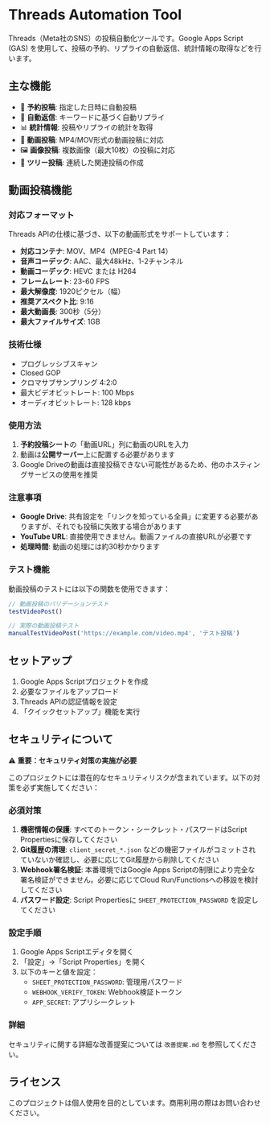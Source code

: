 # Threads Automation Tool

Threads（Meta社のSNS）の投稿自動化ツールです。Google Apps Script (GAS) を使用して、投稿の予約、リプライの自動返信、統計情報の取得などを行います。

## 主な機能

- 📅 **予約投稿**: 指定した日時に自動投稿
- 🔄 **自動返信**: キーワードに基づく自動リプライ
- 📊 **統計情報**: 投稿やリプライの統計を取得
- 🎥 **動画投稿**: MP4/MOV形式の動画投稿に対応
- 🖼️ **画像投稿**: 複数画像（最大10枚）の投稿に対応
- 🌲 **ツリー投稿**: 連続した関連投稿の作成

## 動画投稿機能

### 対応フォーマット

Threads APIの仕様に基づき、以下の動画形式をサポートしています：

- **対応コンテナ**: MOV、MP4（MPEG-4 Part 14）
- **音声コーデック**: AAC、最大48kHz、1-2チャンネル
- **動画コーデック**: HEVC または H264
- **フレームレート**: 23-60 FPS
- **最大解像度**: 1920ピクセル（幅）
- **推奨アスペクト比**: 9:16
- **最大動画長**: 300秒（5分）
- **最大ファイルサイズ**: 1GB

### 技術仕様

- プログレッシブスキャン
- Closed GOP
- クロマサブサンプリング 4:2:0
- 最大ビデオビットレート: 100 Mbps
- オーディオビットレート: 128 kbps

### 使用方法

1. **予約投稿シート**の「動画URL」列に動画のURLを入力
2. 動画は**公開サーバー**上に配置する必要があります
3. Google Driveの動画は直接投稿できない可能性があるため、他のホスティングサービスの使用を推奨

### 注意事項

- **Google Drive**: 共有設定を「リンクを知っている全員」に変更する必要がありますが、それでも投稿に失敗する場合があります
- **YouTube URL**: 直接使用できません。動画ファイルの直接URLが必要です
- **処理時間**: 動画の処理には約30秒かかります

### テスト機能

動画投稿のテストには以下の関数を使用できます：

```javascript
// 動画投稿のバリデーションテスト
testVideoPost()

// 実際の動画投稿テスト
manualTestVideoPost('https://example.com/video.mp4', 'テスト投稿')
```

## セットアップ

1. Google Apps Scriptプロジェクトを作成
2. 必要なファイルをアップロード
3. Threads APIの認証情報を設定
4. 「クイックセットアップ」機能を実行

## セキュリティについて

⚠️ **重要：セキュリティ対策の実施が必要**

このプロジェクトには潜在的なセキュリティリスクが含まれています。以下の対策を必ず実施してください：

### 必須対策
1. **機密情報の保護**: すべてのトークン・シークレット・パスワードはScript Propertiesに保存してください
2. **Git履歴の清理**: `client_secret_*.json` などの機密ファイルがコミットされていないか確認し、必要に応じてGit履歴から削除してください
3. **Webhook署名検証**: 本番環境ではGoogle Apps Scriptの制限により完全な署名検証ができません。必要に応じてCloud Run/Functionsへの移設を検討してください
4. **パスワード設定**: Script Propertiesに `SHEET_PROTECTION_PASSWORD` を設定してください

### 設定手順
1. Google Apps Scriptエディタを開く
2. 「設定」→「Script Properties」を開く
3. 以下のキーと値を設定：
   - `SHEET_PROTECTION_PASSWORD`: 管理用パスワード
   - `WEBHOOK_VERIFY_TOKEN`: Webhook検証トークン
   - `APP_SECRET`: アプリシークレット

### 詳細
セキュリティに関する詳細な改善提案については `改善提案.md` を参照してください。

## ライセンス

このプロジェクトは個人使用を目的としています。商用利用の際はお問い合わせください。